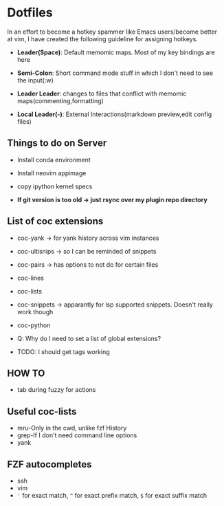 # Dotfiles

In an effort to become a hotkey spammer like Emacs users/become better at vim, I have created the following guideline for assigning hotkeys.
* **Leader(Space)**: Default memomic maps. Most of my key bindings are here
* **Semi-Colon**: Short command mode stuff in which I don't need to see the input(:w)
* **Leader Leader**: changes to files that conflict with memomic maps(commenting,formatting)

* **Local Leader(-)**: External Interactions(markdown preview,edit config files)

## Things to do on Server
* Install conda environment
* Install neovim appimage
* copy ipython kernel specs

* **If git version is too old -> just rsync over my plugin repo directory**

## List of coc extensions
* coc-yank -> for yank history across vim instances
* coc-ultisnips -> so I can be reminded of snippets
* coc-pairs -> has options to not do for certain files
* coc-lines
* coc-lists
* coc-snippets -> apparantly for lsp supported snippets. Doesn't really work though

* coc-python

* Q: Why do I need to set a list of global extensions?
* TODO: I should get tags working

## HOW TO
* tab during fuzzy for actions

## Useful coc-lists
* mru-Only in the cwd, unlike fzf History
* grep-If I don't need command line options
* yank

## FZF autocompletes
* ssh
* vim
* `'` for exact match, `^` for exact prefix match, `$` for exact suffix match
